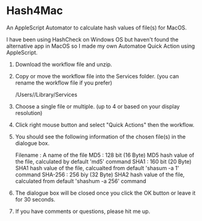 # Hash4Mac
An AppleScript Automator to calculate hash values of file(s) for MacOS.

I have been using HashCheck on Windows OS but haven't found the alternative app in MacOS so I made my own Automatoe Quick Action using AppleScript.

1. Download the workflow file and unzip.

2. Copy or move the workflow file into the Services folder. (you can rename the workflow file if you prefer)

   /Users/<User Name>/Library/Services
   
3. Choose a single file or multiple. (up to 4 or based on your display resolution)

4. Click right mouse button and select "Quick Actions" then the workflow.

5. You should see the following information of the chosen file(s) in the dialogue box.

   Filename : A name of the file
   MD5 : 128 bit (16 Byte) MD5 hash value of the file, calculated by default 'md5' command
   SHA1 : 160 bit (20 Byte) SHA1 hash value of the file, calcualted from default 'shasum -a 1' command
   SHA-256 : 256 biy (32 Byte) SHA2 hash value of the file, calculated from default 'shashum -a 256' command

6. The dialogue box will be closed once you click the OK button or leave it for 30 seconds.

7. If you have comments or questions, please hit me up.
